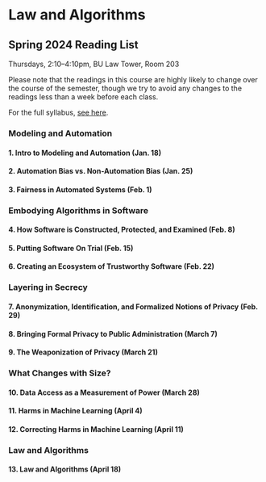 # Law and Algorithms
## Spring 2024 Reading List
Thursdays, 2:10–4:10pm, BU Law Tower, Room 203

Please note that the readings in this course are highly likely to change over the course of the semester, though we try to avoid any changes to the readings less than a week before each class. 

For the full syllabus, [see here](Syllabus.pdf).

### Modeling and Automation
#### 1. Intro to Modeling and Automation (Jan. 18)
#### 2. Automation Bias vs. Non-Automation Bias (Jan. 25)
#### 3. Fairness in Automated Systems (Feb. 1)

### Embodying Algorithms in Software
#### 4. How Software is Constructed, Protected, and Examined (Feb. 8)
#### 5. Putting Software On Trial (Feb. 15)
#### 6. Creating an Ecosystem of Trustworthy Software (Feb. 22)

### Layering in Secrecy
#### 7. Anonymization, Identification, and Formalized Notions of Privacy (Feb. 29)
#### 8. Bringing Formal Privacy to Public Administration (March 7)
#### 9. The Weaponization of Privacy (March 21)

### What Changes with Size?
#### 10. Data Access as a Measurement of Power (March 28)
#### 11. Harms in Machine Learning (April 4)
#### 12. Correcting Harms in Machine Learning (April 11)

### Law and Algorithms
#### 13. Law and Algorithms (April 18)
